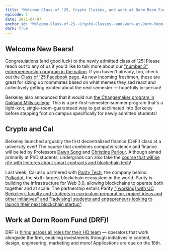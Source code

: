 ```yaml
---
title: "Welcome Class of '25, Crypto Classes, and work at Dorm Room Fund!"
episode: 1
date: 2021-04-07
anchor_id: "Welcome-Class-of-25--Crypto-Classes--and-work-at-Dorm-Room-Fund-euetru"
dark: true
---
```


## Welcome New Bears!

Congratulations (and good luck) to the newly admitted class of '25! Please reach out to any of us if you'd like to talk more about our ["number 3" entrepreneurship program in the nation](https://www.usnews.com/best-colleges/rankings/business-entrepreneurship). If you haven't already, too, check out the [Class of '25 Facebook page](https://www.facebook.com/groups/458729248321240). As new incoming freshmen, these are great for sizing up roommates based on what memes they sad react and collectively getting excited about the next semester — hopefully in-person!

Berkeley also announced that it would run [the Changemaker program in Oakland Mills college](https://news.berkeley.edu/2021/03/25/berkeley-launches-one-year-residential-program-at-mills-college/). This is a pre-first-semester–summer program that's a tight-knit, single-room–guaranteed way to get acclimated into Berkeley before stepping foot on campus specifically for newly admitted students!

## Crypto and Cal

Berkeley launched arguably the first decentralized finance (DeFi) class at a university ever! The course that combines computer science and finance will be led by Professors [Dawn Song](https://people.eecs.berkeley.edu/~dawnsong/) and [Christine Parlour](https://haas.berkeley.edu/faculty/parlour-christine/). Although aimed primarily at PhD students, undergrads can also take the [course that will be rife with lectures about smart contracts and blockchain tech](https://berkeley-defi.github.io/)!

Last week, Cal also partnered with [Parity Tech](https://www.parity.io/), the company behind [Polkadot](https://polkadot.network/), the sixth-largest blockchain ecosystem in the world. Parity is building the infrastructure for Web 3.0, allowing blockchains to operate both together and at scale. The partnership entails Parity ["[working] with UC Berkeley’s faculty and students in curriculum preparation, project ideas and other initiatives" and "[advising] students and entrepreneurs looking to launch their next blockchain startup"](https://cointelegraph.com/news/uc-berkeley-partners-with-parity-technologies-to-bolster-blockchain-curriculum).

## Work at Dorm Room Fund (DRF)!

DRF is [hiring across all roles for their HQ team](https://blog.dormroomfund.com/post/student-founders-need-you-join-the-dorm-room-fund-hq-team) — operators that work alongside the firm, enabling investments through initiatives in content, design, engineering, marketing and more! Applications are due on the 18th.
